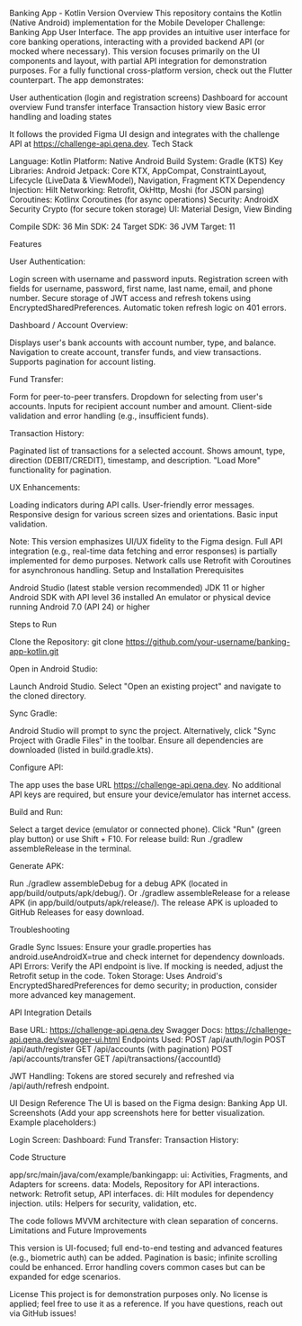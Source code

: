 Banking App - Kotlin Version
Overview
This repository contains the Kotlin (Native Android) implementation for the Mobile Developer Challenge: Banking App User Interface. The app provides an intuitive user interface for core banking operations, interacting with a provided backend API (or mocked where necessary). This version focuses primarily on the UI components and layout, with partial API integration for demonstration purposes. For a fully functional cross-platform version, check out the Flutter counterpart.
The app demonstrates:

User authentication (login and registration screens)
Dashboard for account overview
Fund transfer interface
Transaction history view
Basic error handling and loading states

It follows the provided Figma UI design and integrates with the challenge API at https://challenge-api.qena.dev.
Tech Stack

Language: Kotlin
Platform: Native Android
Build System: Gradle (KTS)
Key Libraries:
Android Jetpack: Core KTX, AppCompat, ConstraintLayout, Lifecycle (LiveData & ViewModel), Navigation, Fragment KTX
Dependency Injection: Hilt
Networking: Retrofit, OkHttp, Moshi (for JSON parsing)
Coroutines: Kotlinx Coroutines (for async operations)
Security: AndroidX Security Crypto (for secure token storage)
UI: Material Design, View Binding


Compile SDK: 36
Min SDK: 24
Target SDK: 36
JVM Target: 11

Features

User Authentication:

Login screen with username and password inputs.
Registration screen with fields for username, password, first name, last name, email, and phone number.
Secure storage of JWT access and refresh tokens using EncryptedSharedPreferences.
Automatic token refresh logic on 401 errors.


Dashboard / Account Overview:

Displays user's bank accounts with account number, type, and balance.
Navigation to create account, transfer funds, and view transactions.
Supports pagination for account listing.


Fund Transfer:

Form for peer-to-peer transfers.
Dropdown for selecting from user's accounts.
Inputs for recipient account number and amount.
Client-side validation and error handling (e.g., insufficient funds).


Transaction History:

Paginated list of transactions for a selected account.
Shows amount, type, direction (DEBIT/CREDIT), timestamp, and description.
"Load More" functionality for pagination.


UX Enhancements:

Loading indicators during API calls.
User-friendly error messages.
Responsive design for various screen sizes and orientations.
Basic input validation.



Note: This version emphasizes UI/UX fidelity to the Figma design. Full API integration (e.g., real-time data fetching and error responses) is partially implemented for demo purposes. Network calls use Retrofit with Coroutines for asynchronous handling.
Setup and Installation
Prerequisites

Android Studio (latest stable version recommended)
JDK 11 or higher
Android SDK with API level 36 installed
An emulator or physical device running Android 7.0 (API 24) or higher

Steps to Run

Clone the Repository:
git clone https://github.com/your-username/banking-app-kotlin.git


Open in Android Studio:

Launch Android Studio.
Select "Open an existing project" and navigate to the cloned directory.


Sync Gradle:

Android Studio will prompt to sync the project. Alternatively, click "Sync Project with Gradle Files" in the toolbar.
Ensure all dependencies are downloaded (listed in build.gradle.kts).


Configure API:

The app uses the base URL https://challenge-api.qena.dev.
No additional API keys are required, but ensure your device/emulator has internet access.


Build and Run:

Select a target device (emulator or connected phone).
Click "Run" (green play button) or use Shift + F10.
For release build: Run ./gradlew assembleRelease in the terminal.


Generate APK:

Run ./gradlew assembleDebug for a debug APK (located in app/build/outputs/apk/debug/).
Or ./gradlew assembleRelease for a release APK (in app/build/outputs/apk/release/).
The release APK is uploaded to GitHub Releases for easy download.



Troubleshooting

Gradle Sync Issues: Ensure your gradle.properties has android.useAndroidX=true and check internet for dependency downloads.
API Errors: Verify the API endpoint is live. If mocking is needed, adjust the Retrofit setup in the code.
Token Storage: Uses Android's EncryptedSharedPreferences for demo security; in production, consider more advanced key management.

API Integration Details

Base URL: https://challenge-api.qena.dev
Swagger Docs: https://challenge-api.qena.dev/swagger-ui.html
Endpoints Used:
POST /api/auth/login
POST /api/auth/register
GET /api/accounts (with pagination)
POST /api/accounts/transfer
GET /api/transactions/{accountId}


JWT Handling: Tokens are stored securely and refreshed via /api/auth/refresh endpoint.

UI Design Reference
The UI is based on the Figma design: Banking App UI.
Screenshots
(Add your app screenshots here for better visualization. Example placeholders:)

Login Screen: 
Dashboard: 
Fund Transfer: 
Transaction History: 

Code Structure

app/src/main/java/com/example/bankingapp:
ui: Activities, Fragments, and Adapters for screens.
data: Models, Repository for API interactions.
network: Retrofit setup, API interfaces.
di: Hilt modules for dependency injection.
utils: Helpers for security, validation, etc.



The code follows MVVM architecture with clean separation of concerns.
Limitations and Future Improvements

This version is UI-focused; full end-to-end testing and advanced features (e.g., biometric auth) can be added.
Pagination is basic; infinite scrolling could be enhanced.
Error handling covers common cases but can be expanded for edge scenarios.

License
This project is for demonstration purposes only. No license is applied; feel free to use it as a reference.
If you have questions, reach out via GitHub issues!
